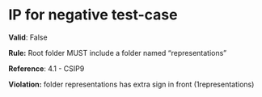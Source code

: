 # IP for negative test-case

**Valid**: False

**Rule:** Root folder MUST include a folder named “representations”

**Reference**: 4.1 - CSIP9

**Violation:** folder representations has extra sign in front (1representations)